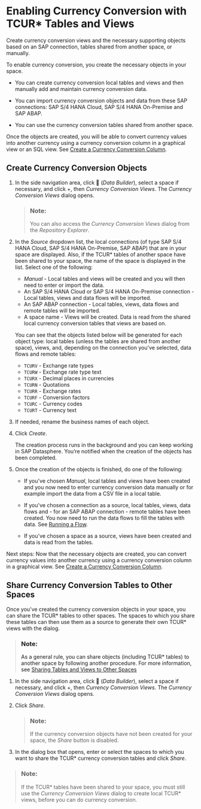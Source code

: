 <!-- loiob462239ffb644d9baab4442a10a72edf -->

<link rel="stylesheet" type="text/css" href="../css/sap-icons.css"/>

# Enabling Currency Conversion with TCUR\* Tables and Views

Create currency conversion views and the necessary supporting objects based on an SAP connection, tables shared from another space, or manually.

To enable currency conversion, you create the necessary objects in your space.

-   You can create currency conversion local tables and views and then manually add and maintain currency conversion data.

-   You can import currency conversion objects and data from these SAP connections: SAP S/4 HANA Cloud, SAP S/4 HANA On-Premise and SAP ABAP.

-   You can use the currency conversion tables shared from another space.


Once the objects are created, you will be able to convert currency values into another currency using a currency conversion column in a graphical view or an SQL view. See [Create a Currency Conversion Column](../create-a-currency-conversion-column-6e3d8be.md).



<a name="loiob462239ffb644d9baab4442a10a72edf__section_x5w_m31_mvb"/>

## Create Currency Conversion Objects

1.  In the side navigation area, click <span class="FPA-icons-V3"></span> \(*Data Builder*\), select a space if necessary, and click +, then *Currency Conversion Views*. The *Currency Conversion Views* dialog opens.

    > ### Note:  
    > You can also access the *Currency Conversion Views* dialog from the *Repository Explorer*.

2.  In the *Source* dropdown list, the local connections \(of type SAP S/4 HANA Cloud, SAP S/4 HANA On-Premise, SAP ABAP\) that are in your space are displayed. Also, if the TCUR\* tables of another space have been shared to your space, the name of the space is displayed in the list. Select one of the following:

    -   *Manual* - Local tables and views will be created and you will then need to enter or import the data.
    -   An SAP S/4 HANA Cloud or SAP S/4 HANA On-Premise connection - Local tables, views and data flows will be imported.
    -   An SAP ABAP connection - Local tables, views, data flows and remote tables will be imported.
    -   A space name - Views will be created. Data is read from the shared local currency conversion tables that views are based on.

    You can see that the objects listed below will be generated for each object type: local tables \(unless the tables are shared from another space\), views, and, depending on the connection you've selected, data flows and remote tables:

    -   `TCURV` - Exchange rate types
    -   `TCURW` - Exchange rate type text
    -   `TCURX` - Decimal places in currencies
    -   `TCURN` - Quotations
    -   `TCURR` - Exchange rates
    -   `TCURF` - Conversion factors
    -   `TCURC` - Currency codes
    -   `TCURT` - Currency text

3.  If needed, rename the business names of each object.

4.  Click *Create*.

    The creation process runs in the background and you can keep working in SAP Datasphere. You’re notified when the creation of the objects has been completed.

5.  Once the creation of the objects is finished, do one of the following:

    -   If you've chosen *Manual*, local tables and views have been created and you now need to enter currency conversion data manually or for example import the data from a CSV file in a local table.

    -   If you've chosen a connection as a source, local tables, views, data flows and - for an SAP ABAP connection - remote tables have been created. You now need to run the data flows to fill the tables with data. See [Running a Flow](../Acquiring-and-Preparing-Data-in-the-Data-Builder/running-a-flow-5b591d4.md).

    -   If you've chosen a space as a source, views have been created and data is read from the tables.



Next steps: Now that the necessary objects are created, you can convert currency values into another currency using a currency conversion column in a graphical view. See [Create a Currency Conversion Column](../create-a-currency-conversion-column-6e3d8be.md).



<a name="loiob462239ffb644d9baab4442a10a72edf__section_ejj_pk1_mvb"/>

## Share Currency Conversion Tables to Other Spaces

Once you’ve created the currency conversion objects in your space, you can share the TCUR\* tables to other spaces. The spaces to which you share these tables can then use them as a source to generate their own TCUR\* views with the dialog.

> ### Note:  
> As a general rule, you can share objects \(including TCUR\* tables\) to another space by following another procedure. For more information, see [Sharing Tables and Views to Other Spaces](../Creating-Finding-Sharing-Objects/sharing-tables-and-views-to-other-spaces-64b318f.md)

1.  In the side navigation area, click <span class="FPA-icons-V3"></span> \(*Data Builder*\), select a space if necessary, and click +, then *Currency Conversion Views*. The *Currency Conversion Views* dialog opens.

2.  Click *Share*.

    > ### Note:  
    > If the currency conversion objects have not been created for your space, the *Share* button is disabled.

3.  In the dialog box that opens, enter or select the spaces to which you want to share the TCUR\* currency conversion tables and click *Share*.

> ### Note:  
> If the TCUR\* tables have been shared to your space, you must still use the *Currency Conversion Views* dialog to create local TCUR\* views, before you can do currency conversion.


